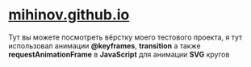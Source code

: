 # <a href="https://mihinov.github.io/">mihinov.github.io</a>
Тут вы можете посмотреть вёрстку моего тестового проекта, я тут использовал анимации <b>@keyframes</b>, <b>transition</b> а также <b>requestAnimationFrame</b> в <b>JavaScript</b> для анимации <b>SVG</b> кругов
